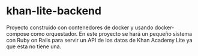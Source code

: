 # khan-lite-backend
Proyecto construido con contenedores de docker y usando docker-compose como orquestador. En este proyecto se hará un pequeño sistema con Ruby on Rails para servir un API de los datos de Khan Academy Lite ya que esta no tiene una.
